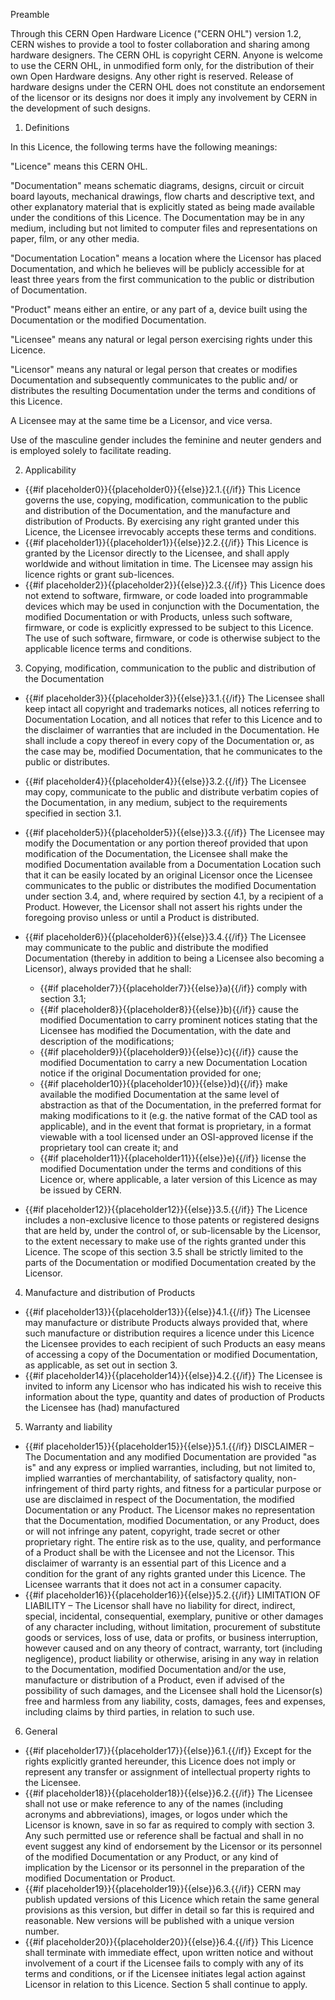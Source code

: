 Preamble

Through this CERN Open Hardware Licence (&quot;CERN OHL&quot;) version 1.2, CERN wishes to provide a tool to foster collaboration and sharing among hardware designers. The CERN OHL is copyright CERN. Anyone is welcome to use the CERN OHL, in unmodified form only, for the distribution of their own Open Hardware designs. Any other right is reserved. Release of hardware designs under the CERN OHL does not constitute an endorsement of the licensor or its designs nor does it imply any involvement by CERN in the development of such designs.

1. Definitions

In this Licence, the following terms have the following meanings:

&quot;Licence&quot; means this CERN OHL.

&quot;Documentation&quot; means schematic diagrams, designs, circuit or circuit board layouts, mechanical drawings, flow charts and descriptive text, and other explanatory material that is explicitly stated as being made available under the conditions of this Licence. The Documentation may be in any medium, including but not limited to computer files and representations on paper, film, or any other media.

&quot;Documentation Location&quot; means a location where the Licensor has placed Documentation, and which he believes will be publicly accessible for at least three years from the first communication to the public or distribution of Documentation.

&quot;Product&quot; means either an entire, or any part of a, device built using the Documentation or the modified Documentation.

&quot;Licensee&quot; means any natural or legal person exercising rights under this Licence.

&quot;Licensor&quot; means any natural or legal person that creates or modifies Documentation and subsequently communicates to the public and/ or distributes the resulting Documentation under the terms and conditions of this Licence.

A Licensee may at the same time be a Licensor, and vice versa.

Use of the masculine gender includes the feminine and neuter genders and is employed solely to facilitate reading.

2. Applicability

* {{#if placeholder0}}{{placeholder0}}{{else}}2.1.{{/if}} This Licence governs the use, copying, modification, communication to the public and distribution of the Documentation, and the manufacture and distribution of Products. By exercising any right granted under this Licence, the Licensee irrevocably accepts these terms and conditions.
* {{#if placeholder1}}{{placeholder1}}{{else}}2.2.{{/if}} This Licence is granted by the Licensor directly to the Licensee, and shall apply worldwide and without limitation in time. The Licensee may assign his licence rights or grant sub-licences.
* {{#if placeholder2}}{{placeholder2}}{{else}}2.3.{{/if}} This Licence does not extend to software, firmware, or code loaded into programmable devices which may be used in conjunction with the Documentation, the modified Documentation or with Products, unless such software, firmware, or code is explicitly expressed to be subject to this Licence. The use of such software, firmware, or code is otherwise subject to the applicable licence terms and conditions.

3. Copying, modification, communication to the public and distribution of the Documentation

* {{#if placeholder3}}{{placeholder3}}{{else}}3.1.{{/if}} The Licensee shall keep intact all copyright and trademarks notices, all notices referring to Documentation Location, and all notices that refer to this Licence and to the disclaimer of warranties that are included in the Documentation. He shall include a copy thereof in every copy of the Documentation or, as the case may be, modified Documentation, that he communicates to the public or distributes.
* {{#if placeholder4}}{{placeholder4}}{{else}}3.2.{{/if}} The Licensee may copy, communicate to the public and distribute verbatim copies of the Documentation, in any medium, subject to the requirements specified in section 3.1.
* {{#if placeholder5}}{{placeholder5}}{{else}}3.3.{{/if}} The Licensee may modify the Documentation or any portion thereof provided that upon modification of the Documentation, the Licensee shall make the modified Documentation available from a Documentation Location such that it can be easily located by an original Licensor once the Licensee communicates to the public or distributes the modified Documentation under section 3.4, and, where required by section 4.1, by a recipient of a Product. However, the Licensor shall not assert his rights under the foregoing proviso unless or until a Product is distributed.
* {{#if placeholder6}}{{placeholder6}}{{else}}3.4.{{/if}} The Licensee may communicate to the public and distribute the modified Documentation (thereby in addition to being a Licensee also becoming a Licensor), always provided that he shall:
  * {{#if placeholder7}}{{placeholder7}}{{else}}a){{/if}} comply with section 3.1;
  * {{#if placeholder8}}{{placeholder8}}{{else}}b){{/if}} cause the modified Documentation to carry prominent notices stating that the Licensee has modified the Documentation, with the date and description of the modifications;
  * {{#if placeholder9}}{{placeholder9}}{{else}}c){{/if}} cause the modified Documentation to carry a new Documentation Location notice if the original Documentation provided for one;
  * {{#if placeholder10}}{{placeholder10}}{{else}}d){{/if}} make available the modified Documentation at the same level of abstraction as that of the Documentation, in the preferred format for making modifications to it (e.g. the native format of the CAD tool as applicable), and in the event that format is proprietary, in a format viewable with a tool licensed under an OSI-approved license if the proprietary tool can create it; and
  * {{#if placeholder11}}{{placeholder11}}{{else}}e){{/if}} license the modified Documentation under the terms and conditions of this Licence or, where applicable, a later version of this Licence as may be issued by CERN.

* {{#if placeholder12}}{{placeholder12}}{{else}}3.5.{{/if}} The Licence includes a non-exclusive licence to those patents or registered designs that are held by, under the control of, or sub-licensable by the Licensor, to the extent necessary to make use of the rights granted under this Licence. The scope of this section 3.5 shall be strictly limited to the parts of the Documentation or modified Documentation created by the Licensor.

4. Manufacture and distribution of Products

* {{#if placeholder13}}{{placeholder13}}{{else}}4.1.{{/if}} The Licensee may manufacture or distribute Products always provided that, where such manufacture or distribution requires a licence under this Licence the Licensee provides to each recipient of such Products an easy means of accessing a copy of the Documentation or modified Documentation, as applicable, as set out in section 3.
* {{#if placeholder14}}{{placeholder14}}{{else}}4.2.{{/if}} The Licensee is invited to inform any Licensor who has indicated his wish to receive this information about the type, quantity and dates of production of Products the Licensee has (had) manufactured

5. Warranty and liability

* {{#if placeholder15}}{{placeholder15}}{{else}}5.1.{{/if}} DISCLAIMER – The Documentation and any modified Documentation are provided &quot;as is&quot; and any express or implied warranties, including, but not limited to, implied warranties of merchantability, of satisfactory quality, non-infringement of third party rights, and fitness for a particular purpose or use are disclaimed in respect of the Documentation, the modified Documentation or any Product. The Licensor makes no representation that the Documentation, modified Documentation, or any Product, does or will not infringe any patent, copyright, trade secret or other proprietary right. The entire risk as to the use, quality, and performance of a Product shall be with the Licensee and not the Licensor. This disclaimer of warranty is an essential part of this Licence and a condition for the grant of any rights granted under this Licence. The Licensee warrants that it does not act in a consumer capacity.
* {{#if placeholder16}}{{placeholder16}}{{else}}5.2.{{/if}} LIMITATION OF LIABILITY – The Licensor shall have no liability for direct, indirect, special, incidental, consequential, exemplary, punitive or other damages of any character including, without limitation, procurement of substitute goods or services, loss of use, data or profits, or business interruption, however caused and on any theory of contract, warranty, tort (including negligence), product liability or otherwise, arising in any way in relation to the Documentation, modified Documentation and/or the use, manufacture or distribution of a Product, even if advised of the possibility of such damages, and the Licensee shall hold the Licensor(s) free and harmless from any liability, costs, damages, fees and expenses, including claims by third parties, in relation to such use.

6. General

* {{#if placeholder17}}{{placeholder17}}{{else}}6.1.{{/if}} Except for the rights explicitly granted hereunder, this Licence does not imply or represent any transfer or assignment of intellectual property rights to the Licensee.
* {{#if placeholder18}}{{placeholder18}}{{else}}6.2.{{/if}} The Licensee shall not use or make reference to any of the names (including acronyms and abbreviations), images, or logos under which the Licensor is known, save in so far as required to comply with section 3. Any such permitted use or reference shall be factual and shall in no event suggest any kind of endorsement by the Licensor or its personnel of the modified Documentation or any Product, or any kind of implication by the Licensor or its personnel in the preparation of the modified Documentation or Product.
* {{#if placeholder19}}{{placeholder19}}{{else}}6.3.{{/if}} CERN may publish updated versions of this Licence which retain the same general provisions as this version, but differ in detail so far this is required and reasonable. New versions will be published with a unique version number.
* {{#if placeholder20}}{{placeholder20}}{{else}}6.4.{{/if}} This Licence shall terminate with immediate effect, upon written notice and without involvement of a court if the Licensee fails to comply with any of its terms and conditions, or if the Licensee initiates legal action against Licensor in relation to this Licence. Section 5 shall continue to apply.